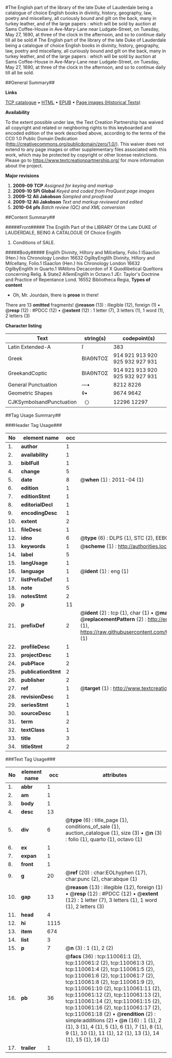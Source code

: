 #The English part of the library of the late Duke of Lauderdale being a catalogue of choice English books in divinity, history, geography, law, poetry and miscellany, all curiously bound and gilt on the back, many in turkey leather, and of the large papers : which will be sold by auction at Sams Coffee-House in Ave-Mary-Lane near Ludgate-Street, on Tuesday, May 27, 1690, at three of the clock in the afternoon, and so to continue daily till all be sold.#
The English part of the library of the late Duke of Lauderdale being a catalogue of choice English books in divinity, history, geography, law, poetry and miscellany, all curiously bound and gilt on the back, many in turkey leather, and of the large papers : which will be sold by auction at Sams Coffee-House in Ave-Mary-Lane near Ludgate-Street, on Tuesday, May 27, 1690, at three of the clock in the afternoon, and so to continue daily till all be sold.

##General Summary##

**Links**

[TCP catalogue](http://www.ota.ox.ac.uk/tcp/)  • 
[HTML](http://tei.it.ox.ac.uk/tcp/Texts-HTML/free/A49/A49727.html)  • 
[EPUB](http://tei.it.ox.ac.uk/tcp/Texts-EPUB/free/A49/A49727.epub) • 
[Page images (Historical Texts)](https://historicaltexts.jisc.ac.uk/eebo-27270343e)

**Availability**

To the extent possible under law, the Text Creation Partnership has waived all copyright and related or neighboring rights to this keyboarded and encoded edition of the work described above, according to the terms of the CC0 1.0 Public Domain Dedication (http://creativecommons.org/publicdomain/zero/1.0/). This waiver does not extend to any page images or other supplementary files associated with this work, which may be protected by copyright or other license restrictions. Please go to https://www.textcreationpartnership.org/ for more information about the project.

**Major revisions**

1. __2009-09__ __TCP__ *Assigned for keying and markup*
1. __2009-10__ __SPi Global__ *Keyed and coded from ProQuest page images*
1. __2009-12__ __Ali Jakobson__ *Sampled and proofread*
1. __2009-12__ __Ali Jakobson__ *Text and markup reviewed and edited*
1. __2010-04__ __pfs__ *Batch review (QC) and XML conversion*

##Content Summary##

#####Front#####
The Engliſh Part of the LIBRARY Of the Late DUKE of LAUDERDALE, BEING A CATALOGUE Of Choice Engliſh 
1. Conditions of SALE.

#####Body#####
Engliſh Divinity, Hiſtory and Miſcellany, Folio.1 ISaacſon (Hen.) his Chronology London 16632 OgilbyEngliſh Divinity, Hiſtory and Miſcellany, Folio.1 ISaacſon (Hen.) his Chronology London 16632 OgilbyEngliſh in Quarto.1 WAtſons Decacordon of X Quodlibetical Queſtions concerning Relig. & State2 AſſemEngliſh in Octavo.1 JEr. Taylor's Doctrine and Practice of Repentance Lond. 16552 Bibliotheca Regia,
**Types of content**

  * Oh, Mr. Jourdain, there is **prose** in there!

There are 13 **omitted** fragments! 
 @__reason__ (13) : illegible (12), foreign (1)  •  @__resp__ (12) : #PDCC (12)  •  @__extent__ (12) : 1 letter (7), 3 letters (1), 1 word (1), 2 letters (3)

**Character listing**


|Text|string(s)|codepoint(s)|
|---|---|---|
|Latin Extended-A|ſ|383|
|Greek|ΒΙΑΘΝΤΟΣ|914 921 913 920 925 932 927 931|
|GreekandCoptic|ΒΙΑΘΝΤΟΣ|914 921 913 920 925 932 927 931|
|General Punctuation|—•|8212 8226|
|Geometric Shapes|◊▪|9674 9642|
|CJKSymbolsandPunctuation|〈〉|12296 12297|

##Tag Usage Summary##

###Header Tag Usage###

|No|element name|occ|attributes|
|---|---|---|---|
|1.|__author__|1||
|2.|__availability__|1||
|3.|__biblFull__|1||
|4.|__change__|5||
|5.|__date__|8| @__when__ (1) : 2011-04 (1)|
|6.|__edition__|1||
|7.|__editionStmt__|1||
|8.|__editorialDecl__|1||
|9.|__encodingDesc__|1||
|10.|__extent__|2||
|11.|__fileDesc__|1||
|12.|__idno__|6| @__type__ (6) : DLPS (1), STC (2), EEBO-CITATION (1), OCLC (1), VID (1)|
|13.|__keywords__|1| @__scheme__ (1) : http://authorities.loc.gov/ (1)|
|14.|__label__|5||
|15.|__langUsage__|1||
|16.|__language__|1| @__ident__ (1) : eng (1)|
|17.|__listPrefixDef__|1||
|18.|__note__|5||
|19.|__notesStmt__|2||
|20.|__p__|11||
|21.|__prefixDef__|2| @__ident__ (2) : tcp (1), char (1)  •  @__matchPattern__ (2) : ([0-9\-]+):([0-9IVX]+) (1), (.+) (1)  •  @__replacementPattern__ (2) : http://eebo.chadwyck.com/downloadtiff?vid=$1&page=$2 (1), https://raw.githubusercontent.com/textcreationpartnership/Texts/master/tcpchars.xml#$1 (1)|
|22.|__profileDesc__|1||
|23.|__projectDesc__|1||
|24.|__pubPlace__|2||
|25.|__publicationStmt__|2||
|26.|__publisher__|2||
|27.|__ref__|1| @__target__ (1) : http://www.textcreationpartnership.org/docs/. (1)|
|28.|__revisionDesc__|1||
|29.|__seriesStmt__|1||
|30.|__sourceDesc__|1||
|31.|__term__|2||
|32.|__textClass__|1||
|33.|__title__|3||
|34.|__titleStmt__|2||


###Text Tag Usage###

|No|element name|occ|attributes|
|---|---|---|---|
|1.|__abbr__|1||
|2.|__am__|1||
|3.|__body__|1||
|4.|__desc__|13||
|5.|__div__|6| @__type__ (6) : title_page (1), conditions_of_sale (1), auction_catalogue (1), size (3)  •  @__n__ (3) : folio (1), quarto (1), octavo (1)|
|6.|__ex__|1||
|7.|__expan__|1||
|8.|__front__|1||
|9.|__g__|20| @__ref__ (20) : char:EOLhyphen (17), char:punc (2), char:abque (1)|
|10.|__gap__|13| @__reason__ (13) : illegible (12), foreign (1)  •  @__resp__ (12) : #PDCC (12)  •  @__extent__ (12) : 1 letter (7), 3 letters (1), 1 word (1), 2 letters (3)|
|11.|__head__|4||
|12.|__hi__|1115||
|13.|__item__|674||
|14.|__list__|3||
|15.|__p__|7| @__n__ (3) : 1 (1), 2 (2)|
|16.|__pb__|36| @__facs__ (36) : tcp:110061:1 (2), tcp:110061:2 (2), tcp:110061:3 (2), tcp:110061:4 (2), tcp:110061:5 (2), tcp:110061:6 (2), tcp:110061:7 (2), tcp:110061:8 (2), tcp:110061:9 (2), tcp:110061:10 (2), tcp:110061:11 (2), tcp:110061:12 (2), tcp:110061:13 (2), tcp:110061:14 (2), tcp:110061:15 (2), tcp:110061:16 (2), tcp:110061:17 (2), tcp:110061:18 (2)  •  @__rendition__ (2) : simple:additions (2)  •  @__n__ (16) : 1 (1), 2 (1), 3 (1), 4 (1), 5 (1), 6 (1), 7 (1), 8 (1), 9 (1), 10 (1), 11 (1), 12 (1), 13 (1), 14 (1), 15 (1), 16 (1)|
|17.|__trailer__|1||
